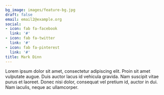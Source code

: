 ```yaml
---
bg_image: images/feature-bg.jpg
draft: false
email: email2@example.org
social:
- icon: fab fa-facebook
  link: '#'
- icon: fab fa-twitter
  link: '#'
- icon: fab fa-pinterest
  link: '#'
title: Mark Dinn
---
```


Lorem ipsum dolor sit amet, consectetur adipiscing elit. Proin sit amet vulputate augue. Duis auctor lacus id vehicula gravida. Nam suscipit vitae purus et laoreet.
Donec nisi dolor, consequat vel pretium id, auctor in dui. Nam iaculis, neque ac ullamcorper.
